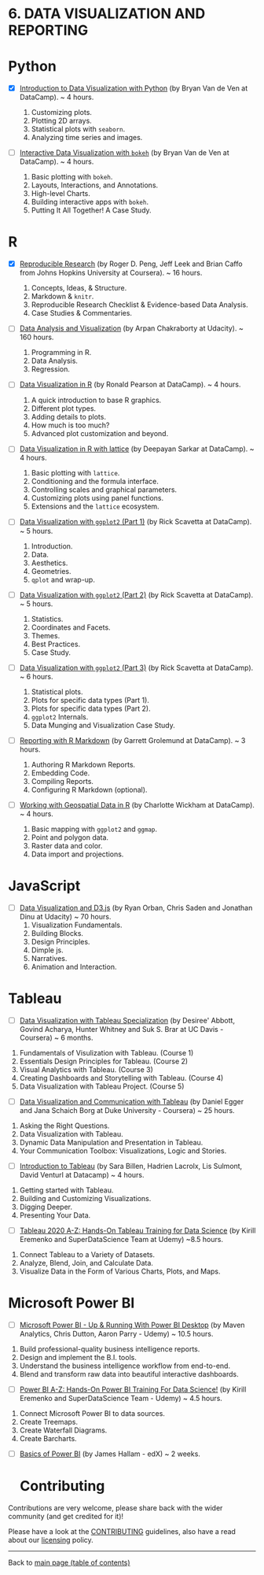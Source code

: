 
# 6. DATA VISUALIZATION AND REPORTING 

# Python 
- [X] [Introduction to Data Visualization with Python](https://www.datacamp.com/courses/introduction-to-data-visualization-with-python) (by Bryan Van de Ven at DataCamp). ~ 4 hours.
  1. Customizing plots.
  2. Plotting 2D arrays.
  3. Statistical plots with `seaborn`.
  4. Analyzing time series and images.


- [ ] [Interactive Data Visualization with `bokeh`](https://www.datacamp.com/courses/interactive-data-visualization-with-bokeh) (by Bryan Van de Ven at DataCamp). ~ 4 hours.
  1. Basic plotting with `bokeh`.
  2. Layouts, Interactions, and Annotations.
  3. High-level Charts.
  4. Building interactive apps with `bokeh`.
  5. Putting It All Together! A Case Study.

# R 

- [X] [Reproducible Research](https://www.coursera.org/learn/reproducible-research) (by Roger D. Peng, Jeff Leek and Brian Caffo from Johns Hopkins University at Coursera). ~ 16 hours.
  1. Concepts, Ideas, & Structure.
  2. Markdown & `knitr`.
  3. Reproducible Research Checklist & Evidence-based Data Analysis.
  4. Case Studies & Commentaries.
  
- [ ] [Data Analysis and Visualization](https://www.udacity.com/course/data-analysis-and-visualization--ud404) (by Arpan Chakraborty at Udacity). ~ 160 hours.
  1. Programming in R.
  2. Data Analysis.
  3. Regression.
- [ ] [Data Visualization in R](https://www.datacamp.com/courses/data-visualization-in-r) (by Ronald Pearson at DataCamp). ~ 4 hours.
  1. A quick introduction to base R graphics.
  2. Different plot types.
  3. Adding details to plots.
  4. How much is too much?
  5. Advanced plot customization and beyond.
- [ ] [Data Visualization in R with lattice](https://www.datacamp.com/courses/data-visualization-in-r-with-lattice) (by Deepayan Sarkar at DataCamp). ~ 4 hours.
  1. Basic plotting with `lattice`.
  2. Conditioning and the formula interface.
  3. Controlling scales and graphical parameters.
  4. Customizing plots using panel functions.
  5. Extensions and the `lattice` ecosystem.
- [ ] [Data Visualization with `ggplot2` (Part 1)](https://www.datacamp.com/courses/data-visualization-with-ggplot2-1) (by Rick Scavetta at DataCamp). ~ 5 hours.
  1. Introduction.
  2. Data.
  3. Aesthetics.
  4. Geometries.
  5. `qplot` and wrap-up.
- [ ] [Data Visualization with `ggplot2` (Part 2)](https://www.datacamp.com/courses/data-visualization-with-ggplot2-2) (by Rick Scavetta at DataCamp). ~ 5 hours.
  1. Statistics.
  2. Coordinates and Facets.
  3. Themes.
  4. Best Practices.
  5. Case Study.
- [ ] [Data Visualization with `ggplot2` (Part 3)](https://www.datacamp.com/courses/data-visualization-with-ggplot2-part-3) (by Rick Scavetta at DataCamp). ~ 6 hours.
  1. Statistical plots.
  2. Plots for specific data types (Part 1).
  3. Plots for specific data types (Part 2).
  4. `ggplot2` Internals.
  5. Data Munging and Visualization Case Study.
- [ ] [Reporting with R Markdown](https://www.datacamp.com/courses/reporting-with-r-markdown) (by Garrett Grolemund at DataCamp). ~ 3 hours.
  1. Authoring R Markdown Reports.
  2. Embedding Code.
  3. Compiling Reports.
  4. Configuring R Markdown (optional).
- [ ] [Working with Geospatial Data in R](https://www.datacamp.com/courses/working-with-geospatial-data-in-r) (by Charlotte Wickham at DataCamp). ~ 4 hours.
  1. Basic mapping with `ggplot2` and `ggmap`.
  2. Point and polygon data.
  3. Raster data and color.
  4. Data import and projections.

# JavaScript 
- [ ] [Data Visualization and D3.js](https://www.udacity.com/course/data-visualization-and-d3js--ud507) (by Ryan Orban, Chris Saden and Jonathan Dinu at Udacity) ~ 70 hours.
  1. Visualization Fundamentals.
  2. Building Blocks.
  3. Design Principles.
  4. Dimple js.
  5. Narratives.
  6. Animation and Interaction.
  
# Tableau
- [ ] [Data Visualization with Tableau Specialization](https://www.coursera.org/specializations/data-visualization) (by Desiree' Abbott, Govind Acharya, Hunter Whitney and Suk S. Brar at UC Davis - Coursera) ~ 6 months.
1. Fundamentals of Visulization with Tableau. (Course 1)
2. Essentials Design Principles for Tableau. (Course 2)
3. Visual Analytics with Tableau. (Course 3)
4. Creating Dashboards and Storytelling with Tableau. (Course 4)
5. Data Visualization with Tableau Project. (Course 5)

- [ ] [Data Visualization and Communication with Tableau](https://www.coursera.org/learn/analytics-tableau) (by Daniel Egger and Jana Schaich Borg at Duke University - Coursera) ~ 25 hours.
1. Asking the Right Questions.
2. Data Visualization with Tableau.
3. Dynamic Data Manipulation and Presentation in Tableau.
4. Your Communication Toolbox: Visualizations, Logic and Stories.

- [ ] [Introduction to Tableau](https://learn.datacamp.com/courses/introduction-to-tableau) (by Sara Billen, Hadrien Lacrolx, Lis Sulmont, David Venturl at Datacamp) ~ 4 hours.
1. Getting started with Tableau.
2. Building and Customizing Visualizations.
3. Digging Deeper.
4. Presenting Your Data.

- [ ] [Tableau 2020 A-Z: Hands-On Tableau Training for Data Science](https://www.udemy.com/course/tableau10/) (by Kirill Eremenko and SuperDataScience Team at Udemy) ~8.5 hours.
1. Connect Tableau to a Variety of Datasets.
2. Analyze, Blend, Join, and Calculate Data.
3. Visualize Data in the Form of Various Charts, Plots, and Maps.

# Microsoft Power BI
- [ ] [Microsoft Power BI - Up & Running With Power BI Desktop](https://www.udemy.com/course/microsoft-power-bi-up-running-with-power-bi-desktop/) (by Maven Analytics, Chris Dutton, Aaron Parry - Udemy) ~ 10.5 hours.
1. Build professional-quality business intelligence reports.
2. Design and implement the B.I. tools.
3. Understand the business intelligence workflow from end-to-end.
4. Blend and transform raw data into beautiful interactive dashboards.

- [ ] [Power BI A-Z: Hands-On Power BI Training For Data Science!](https://www.udemy.com/course/mspowerbi/?ranMID=39197&ranEAID=JVFxdTr9V80&ranSiteID=JVFxdTr9V80-epikTPTQnab1_2MMppd5bA&LSNPUBID=JVFxdTr9V80&utm_source=aff-campaign&utm_medium=udemyads) (by Kirill Eremenko and SuperDataScience Team - Udemy) ~ 4.5 hours.
1. Connect Microsoft Power BI to data sources.
2. Create Treemaps.
3. Create Waterfall Diagrams.
4. Create Barcharts.

- [ ] [Basics of Power BI](https://www.edx.org/course/basics-of-power-bi?source=aw&awc=6798_1603996701_e49a920f851288f4d2f1a74ae661498c&utm_source=aw&utm_medium=affiliate_partner&utm_content=text-link&utm_term=631878_javarevisited) (by James Hallam - edX) ~ 2 weeks.



  # Contributing

Contributions are very welcome, please share back with the wider community (and get credited for it)!

Please have a look at the [CONTRIBUTING](contributing.md) guidelines, also have a read about our [licensing](https://github.com/Data-Science-Community-SRM/Resourceify/blob/master/LICENSE) policy.

---

Back to [main page (table of contents)](https://data-science-community-srm.github.io/Resourceify/)

